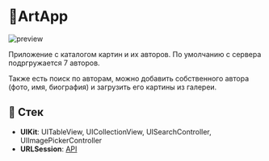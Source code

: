 # 📱ArtApp

![preview](https://github.com/AleksPt/ArtApp/blob/main/appPreview.gif)

Приложение с каталогом картин и их авторов. По умолчанию с сервера подргружается 7 авторов. 

Также есть поиск по авторам, можно добавить собственного автора (фото, имя, биография) и загрузить его картины из галереи. 

## 🔧 Стек

+ **UIKit**: UITableView, UICollectionView, UISearchController, UIImagePickerController
+ **URLSession**: [API](https://cdn.accelonline.io/OUR6G_IgJkCvBg5qurB2Ag/files/YPHn3cnKEk2NutI6fHK04Q.json)
